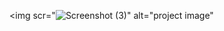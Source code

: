 <img scr="![Screenshot (3)](https://github.com/user-attachments/assets/33aa7540-1cac-46e2-b0ef-f44827006e95)" alt="project image"
